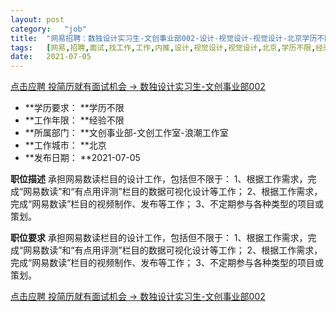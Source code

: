 ```yaml
---
layout:	post
category:	"job"
title:	"网易招聘：数独设计实习生-文创事业部002-设计-视觉设计-视觉设计-北京学历不限经验不限"
tags:	[网易,招聘,面试,找工作,工作,内推,设计,视觉设计,视觉设计,北京,学历不限,经验不限]
date:	2021-07-05
---
```


[点击应聘 投简历就有面试机会 -> 数独设计实习生-文创事业部002](http://mobile.bole.netease.com/bole/boleDetail?id=33169&employeeId=346f03c3cda5f04c&key=all)



- **学历要求： **学历不限
- **工作年限： **经验不限
- **所属部门： **文创事业部-文创工作室-浪潮工作室
- **工作城市： **北京
- **发布日期： **2021-07-05



**职位描述**
承担网易数读栏目的设计工作，包括但不限于：
1、根据工作需求，完成“网易数读”和“有点用评测”栏目的数据可视化设计等工作；
2、根据工作需求，完成“网易数读”栏目的视频制作、发布等工作；
3、不定期参与各种类型的项目或策划。



**职位要求**
承担网易数读栏目的设计工作，包括但不限于：
1、根据工作需求，完成“网易数读”和“有点用评测”栏目的数据可视化设计等工作；
2、根据工作需求，完成“网易数读”栏目的视频制作、发布等工作；
3、不定期参与各种类型的项目或策划。



[点击应聘 投简历就有面试机会 -> 数独设计实习生-文创事业部002](http://mobile.bole.netease.com/bole/boleDetail?id=33169&employeeId=346f03c3cda5f04c&key=all)